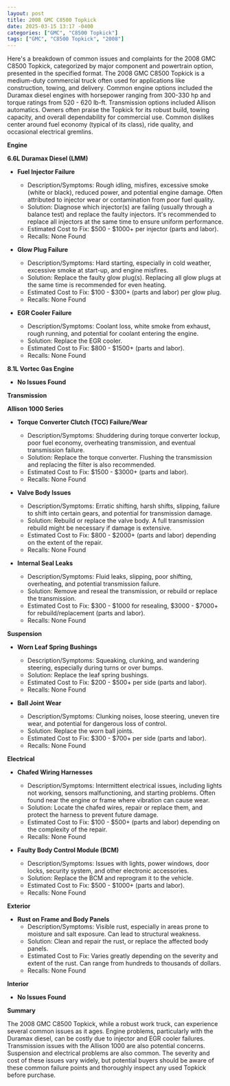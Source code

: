 ```yaml
---
layout: post
title: 2008 GMC C8500 Topkick
date: 2025-03-15 13:17 -0400
categories: ["GMC", "C8500 Topkick"]
tags: ["GMC", "C8500 Topkick", "2008"]
---
```

Here's a breakdown of common issues and complaints for the 2008 GMC C8500 Topkick, categorized by major component and powertrain option, presented in the specified format. The 2008 GMC C8500 Topkick is a medium-duty commercial truck often used for applications like construction, towing, and delivery. Common engine options included the Duramax diesel engines with horsepower ranging from 300-330 hp and torque ratings from 520 - 620 lb-ft. Transmission options included Allison automatics. Owners often praise the Topkick for its robust build, towing capacity, and overall dependability for commercial use. Common dislikes center around fuel economy (typical of its class), ride quality, and occasional electrical gremlins.

**Engine**

**6.6L Duramax Diesel (LMM)**

*   **Fuel Injector Failure**
    *   Description/Symptoms: Rough idling, misfires, excessive smoke (white or black), reduced power, and potential engine damage. Often attributed to injector wear or contamination from poor fuel quality.
    *   Solution: Diagnose which injector(s) are failing (usually through a balance test) and replace the faulty injectors. It's recommended to replace all injectors at the same time to ensure uniform performance.
    *   Estimated Cost to Fix: $500 - $1000+ per injector (parts and labor).
    *   Recalls: None Found

*   **Glow Plug Failure**
    *   Description/Symptoms: Hard starting, especially in cold weather, excessive smoke at start-up, and engine misfires.
    *   Solution: Replace the faulty glow plug(s). Replacing all glow plugs at the same time is recommended for even heating.
    *   Estimated Cost to Fix: $100 - $300+ (parts and labor) per glow plug.
    *   Recalls: None Found

*   **EGR Cooler Failure**
    *   Description/Symptoms: Coolant loss, white smoke from exhaust, rough running, and potential for coolant entering the engine.
    *   Solution: Replace the EGR cooler.
    *   Estimated Cost to Fix: $800 - $1500+ (parts and labor).
    *   Recalls: None Found

**8.1L Vortec Gas Engine**

* **No Issues Found**

**Transmission**

**Allison 1000 Series**

*   **Torque Converter Clutch (TCC) Failure/Wear**
    *   Description/Symptoms: Shuddering during torque converter lockup, poor fuel economy, overheating transmission, and eventual transmission failure.
    *   Solution: Replace the torque converter. Flushing the transmission and replacing the filter is also recommended.
    *   Estimated Cost to Fix: $1500 - $3000+ (parts and labor).
    *   Recalls: None Found

*   **Valve Body Issues**
    *   Description/Symptoms: Erratic shifting, harsh shifts, slipping, failure to shift into certain gears, and potential for transmission damage.
    *   Solution: Rebuild or replace the valve body. A full transmission rebuild might be necessary if damage is extensive.
    *   Estimated Cost to Fix: $800 - $2000+ (parts and labor) depending on the extent of the repair.
    *   Recalls: None Found

*   **Internal Seal Leaks**
    *   Description/Symptoms: Fluid leaks, slipping, poor shifting, overheating, and potential transmission failure.
    *   Solution: Remove and reseal the transmission, or rebuild or replace the transmission.
    *   Estimated Cost to Fix: $300 - $1000 for resealing, $3000 - $7000+ for rebuild/replacement (parts and labor).
    *   Recalls: None Found

**Suspension**

*   **Worn Leaf Spring Bushings**
    *   Description/Symptoms: Squeaking, clunking, and wandering steering, especially during turns or over bumps.
    *   Solution: Replace the leaf spring bushings.
    *   Estimated Cost to Fix: $200 - $500+ per side (parts and labor).
    *   Recalls: None Found

*   **Ball Joint Wear**
    *   Description/Symptoms: Clunking noises, loose steering, uneven tire wear, and potential for dangerous loss of control.
    *   Solution: Replace the worn ball joints.
    *   Estimated Cost to Fix: $300 - $700+ per side (parts and labor).
    *   Recalls: None Found

**Electrical**

*   **Chafed Wiring Harnesses**
    *   Description/Symptoms: Intermittent electrical issues, including lights not working, sensors malfunctioning, and starting problems. Often found near the engine or frame where vibration can cause wear.
    *   Solution: Locate the chafed wires, repair or replace them, and protect the harness to prevent future damage.
    *   Estimated Cost to Fix: $100 - $500+ (parts and labor) depending on the complexity of the repair.
    *   Recalls: None Found

*   **Faulty Body Control Module (BCM)**
    *   Description/Symptoms: Issues with lights, power windows, door locks, security system, and other electronic accessories.
    *   Solution: Replace the BCM and reprogram it to the vehicle.
    *   Estimated Cost to Fix: $500 - $1000+ (parts and labor).
    *   Recalls: None Found

**Exterior**

*   **Rust on Frame and Body Panels**
    *   Description/Symptoms: Visible rust, especially in areas prone to moisture and salt exposure. Can lead to structural weakness.
    *   Solution: Clean and repair the rust, or replace the affected body panels.
    *   Estimated Cost to Fix: Varies greatly depending on the severity and extent of the rust. Can range from hundreds to thousands of dollars.
    *   Recalls: None Found

**Interior**

* **No Issues Found**

**Summary**

The 2008 GMC C8500 Topkick, while a robust work truck, can experience several common issues as it ages. Engine problems, particularly with the Duramax diesel, can be costly due to injector and EGR cooler failures. Transmission issues with the Allison 1000 are also potential concerns. Suspension and electrical problems are also common. The severity and cost of these issues vary widely, but potential buyers should be aware of these common failure points and thoroughly inspect any used Topkick before purchase.

